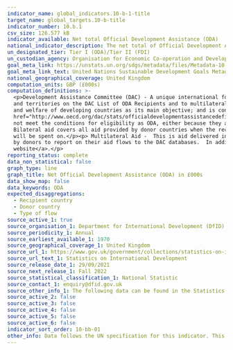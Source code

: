```yaml
---
indicator_name: global_indicators.10-b-1-title
target_name: global_targets.10-b-title
indicator_number: 10.b.1
csv_size: 126.577 kB
indicator_available: Net total Official Development Assistance (ODA)
national_indicator_description: The net total of Official Development Assistance from the United Kingdom around the world, by recipient country
un_designated_tier: Tier I (ODA)/Tier II (FDI)
un_custodian_agency: Organisation for Economic Co-operation and Development (OECD)
goal_meta_link: https://unstats.un.org/sdgs/metadata/files/Metadata-10-0B-01.pdf 
goal_meta_link_text: United Nations Sustainable Development Goals Metadata (PDF 202 KB)
national_geographical_coverage: United Kingdom
computation_units: GBP (£000s)
computation_definitions: >-
  <p>Development Assistance Committee (DAC) - A unique international forum of many of the largest funders of aid, including 30 DAC Members. The World Bank, IMF and UNDP participate as observers.</p><p>Official development assistance (ODA) - The DAC defines ODA as “those flows to countries
  and territories on the DAC List of ODA Recipients and to multilateral institutions which are i) provided by official agencies, including state and local governments, or by their executive agencies; and ii) each transaction is administered with the promotion of the economic development
  and welfare of developing countries as its main objective; and is concessional in character and conveys a grant element of at least 25 per cent (calculated at a rate of discount of 10 per cent)(<a
  href="http://www.oecd.org/dac/stats/officialdevelopmentassistancedefinitionandcoverage.htm"> ODA definition coverage</a>).</p><p> Other official flows (OOF) - Other official flows (excluding officially supported export credits) are defined as transactions by the official sector which do
  not meet the conditions for eligibility as ODA, either because they are not primarily aimed at development, or because they are not sufficiently concessional (<a href="http://www.oecd.org/dac/stats/documentupload/DCDDAC(2016)3FINAL.pdf"> DAC </a> - Para 24).</p><p>Bilateral Aid -
  Bilateral aid covers all aid provided by donor countries when the recipient country, sector or project is known. Bilateral aid also includes aid that is channelled through a multilateral organisation where the government department determines the country, sector or theme that the funds
  will be spent on.</p><p> Multilateral Aid -  This is aid delivered in the form of core contributions to organisations on the DAC List of Multilateral Organisations.  </p><p>Purpose Codes - The DAC (Development Assistance Committee) Secretariat maintains various code lists which are used
  by donors to report on their aid flows to the DAC databases.  In addition, these codes are used to classify information in the DAC databases. The sector classification codes used can be found on the <a href="http://www.oecd.org/dac/stats/purposecodessectorclassification.htm">OECD
  website</a>.</p>
reporting_status: complete
data_non_statistical: false
graph_type: line
graph_title: Net Official Development Assistance (ODA) in £000s
data_show_map: false
data_keywords: ODA
expected_disaggregations:
  - Recipient country
  - Donor country
  - Type of flow
source_active_1: true
source_organisation_1: Department for International Development (DfID)
source_periodicity_1: Annual
source_earliest_available_1: 1970
source_geographical_coverage_1: United Kingdom
source_url_1: https://www.gov.uk/government/collections/statistics-on-international-development
source_url_text_1: Statistics on International Development
source_release_date_1: 29/09/2021
source_next_release_1: Fall 2022
source_statistical_classification_1: National Statistic
source_contact_1: enquiry@dfid.gov.uk
source_other_info_1: The following data can be found in the Statistics on International Development - Final UK Aid Spend 2020 publication - Table C1. UK Net ODA 1970-2020 (£ millions) and Data underlying the SID tables ('Additional tables: Statistics on International Development final UK aid spend 2020).
source_active_2: false
source_active_3: false
source_active_4: false
source_active_5: false
source_active_6: false
indicator_sort_order: 10-bb-01
other_info: Data follows the UN specification for this indicator. This indicator has been identified in collaboration with topic experts.
---
```

